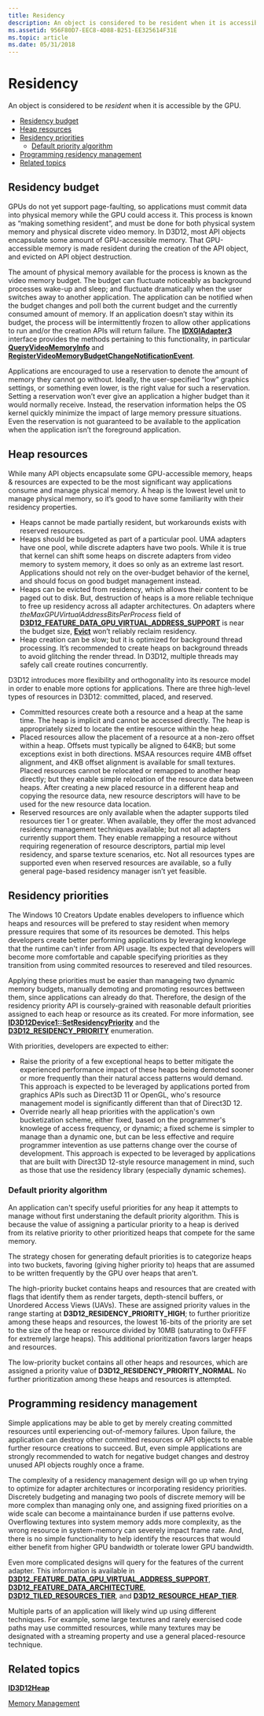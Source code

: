 ```yaml
---
title: Residency
description: An object is considered to be resident when it is accessible by the GPU.
ms.assetid: 956F80D7-EEC8-4D88-B251-EE325614F31E
ms.topic: article
ms.date: 05/31/2018
---
```


# Residency

An object is considered to be *resident* when it is accessible by the GPU.

-   [Residency budget](#residency-budget)
-   [Heap resources](#heap-resources)
-   [Residency priorities](#residency-priorities)
    -   [Default priority algorithm](#default-priority-algorithm)
-   [Programming residency management](#programming-residency-management)
-   [Related topics](#related-topics)

## Residency budget

GPUs do not yet support page-faulting, so applications must commit data into physical memory while the GPU could access it. This process is known as “making something resident”, and must be done for both physical system memory and physical discrete video memory. In D3D12, most API objects encapsulate some amount of GPU-accessible memory. That GPU-accessible memory is made resident during the creation of the API object, and evicted on API object destruction.

The amount of physical memory available for the process is known as the video memory budget. The budget can fluctuate noticeably as background processes wake-up and sleep; and fluctuate dramatically when the user switches away to another application. The application can be notified when the budget changes and poll both the current budget and the currently consumed amount of memory. If an application doesn’t stay within its budget, the process will be intermittently frozen to allow other applications to run and/or the creation APIs will return failure. The [**IDXGIAdapter3**](/windows/desktop/api/dxgi1_4/nn-dxgi1_4-idxgiadapter3) interface provides the methods pertaining to this functionality, in particular [**QueryVideoMemoryInfo**](/windows/desktop/api/dxgi1_4/nf-dxgi1_4-idxgiadapter3-queryvideomemoryinfo) and [**RegisterVideoMemoryBudgetChangeNotificationEvent**](/windows/desktop/api/dxgi1_4/nf-dxgi1_4-idxgiadapter3-registervideomemorybudgetchangenotificationevent).

Applications are encouraged to use a reservation to denote the amount of memory they cannot go without. Ideally, the user-specified “low” graphics settings, or something even lower, is the right value for such a reservation. Setting a reservation won’t ever give an application a higher budget than it would normally receive. Instead, the reservation information helps the OS kernel quickly minimize the impact of large memory pressure situations. Even the reservation is not guaranteed to be available to the application when the application isn’t the foreground application.

## Heap resources

While many API objects encapsulate some GPU-accessible memory, heaps & resources are expected to be the most significant way applications consume and manage physical memory. A heap is the lowest level unit to manage physical memory, so it’s good to have some familiarity with their residency properties.

-   Heaps cannot be made partially resident, but workarounds exists with reserved resources.
-   Heaps should be budgeted as part of a particular pool. UMA adapters have one pool, while discrete adapters have two pools. While it is true that kernel can shift some heaps on discrete adapters from video memory to system memory, it does so only as an extreme last resort. Applications should not rely on the over-budget behavior of the kernel, and should focus on good budget management instead.
-   Heaps can be evicted from residency, which allows their content to be paged out to disk. But, destruction of heaps is a more reliable technique to free up residency across all adapter architectures. On adapters where *theMaxGPUVirtualAddressBitsPerProcess* field of [**D3D12\_FEATURE\_DATA\_GPU\_VIRTUAL\_ADDRESS\_SUPPORT**](/windows/desktop/api/d3d12/ns-d3d12-d3d12_feature_data_gpu_virtual_address_support) is near the budget size, [**Evict**](/windows/desktop/api/d3d12/nf-d3d12-id3d12device-evict) won’t reliably reclaim residency.
-   Heap creation can be slow; but it is optimized for background thread processing. It’s recommended to create heaps on background threads to avoid glitching the render thread. In D3D12, multiple threads may safely call create routines concurrently.

D3D12 introduces more flexibility and orthogonality into its resource model in order to enable more options for applications. There are three high-level types of resources in D3D12: committed, placed, and reserved.

-   Committed resources create both a resource and a heap at the same time. The heap is implicit and cannot be accessed directly. The heap is appropriately sized to locate the entire resource within the heap.
-   Placed resources allow the placement of a resource at a non-zero offset within a heap. Offsets must typically be aligned to 64KB; but some exceptions exist in both directions. MSAA resources require 4MB offset alignment, and 4KB offset alignment is available for small textures. Placed resources cannot be relocated or remapped to another heap directly; but they enable simple relocation of the resource data between heaps. After creating a new placed resource in a different heap and copying the resource data, new resource descriptors will have to be used for the new resource data location.
-   Reserved resources are only available when the adapter supports tiled resources tier 1 or greater. When available, they offer the most advanced residency management techniques available; but not all adapters currently support them. They enable remapping a resource without requiring regeneration of resource descriptors, partial mip level residency, and sparse texture scenarios, etc. Not all resources types are supported even when reserved resources are available, so a fully general page-based residency manager isn’t yet feasible.

## Residency priorities

The Windows 10 Creators Update enables developers to influence which heaps and resources will be prefered to stay resident when memory pressure requires that some of its resources be demoted. This helps developers create better performing applications by leveraging knowlege that the runtime can't infer from API usage. Its expected that developers will become more comfortable and capable specifying priorities as they transition from using commited resources to resereved and tiled resources.

Applying these priorities must be easier than manageing two dynamic memory budgets, manually demoting and promoting resources bettween them, since applications can already do that. Therefore, the design of the residency priority API is coursely-grained with reasonable default priorities assigned to each heap or resource as its created. For more information, see [**ID3D12Device1::SetResidencyPriority**](/windows/desktop/api/d3d12/nf-d3d12-id3d12device1-setresidencypriority) and the [**D3D12\_RESIDENCY\_PRIORITY**](/windows/desktop/api/d3d12/ne-d3d12-d3d12_residency_priority) enumeration.

With priorities, developers are expected to either:

-   Raise the priority of a few exceptional heaps to better mitigate the experienced performance impact of these heaps being demoted sooner or more frequently than their natural access patterns would demand. This approach is expected to be leveraged by applications ported from graphics APIs such as Direct3D 11 or OpenGL, who's resource management model is significantly different than that of Direct3D 12.
-   Override nearly all heap priorities with the application's own bucketization scheme, either fixed, based on the programmer's knowlege of access frequency, or dynamic; a fixed scheme is simpler to manage than a dynamic one, but can be less effective and require programmer intevention as use patterns change over the course of development. This approach is expected to be leveraged by applications that are built with Direct3D 12-style resource management in mind, such as those that use the residency library (especially dynamic schemes).

### Default priority algorithm

An application can't specify useful priorities for any heap it attempts to manage without first understaning the default priority algorithm. This is because the value of assigning a particular priority to a heap is derived from its relative priority to other prioritized heaps that compete for the same memory.

The strategy chosen for generating default priorities is to categorize heaps into two buckets, favoring (giving higher priority to) heaps that are assumed to be written frequently by the GPU over heaps that aren't.

The high-priority bucket contains heaps and resources that are created with flags that identify them as render targets, depth-stencil buffers, or Unordered Access Views (UAVs). These are assigned priority values in the range starting at **D3D12\_RESIDENCY\_PRIORITY\_HIGH**; to further prioritize among these heaps and resources, the lowest 16-bits of the priority are set to the size of the heap or resource divided by 10MB (saturating to 0xFFFF for extremely large heaps). This additional prioritization favors larger heaps and resources.

The low-priority bucket contains all other heaps and resources, which are assigned a priority value of **D3D12\_RESIDENCY\_PRIORITY\_NORMAL**. No further prioritization among these heaps and resources is attempted.

## Programming residency management

Simple applications may be able to get by merely creating committed resources until experiencing out-of-memory failures. Upon failure, the application can destroy other committed resources or API objects to enable further resource creations to succeed. But, even simple applications are strongly recommended to watch for negative budget changes and destroy unused API objects roughly once a frame.

The complexity of a residency management design will go up when trying to optimize for adapter architectures or incorporating residency priorities. Discretely budgeting and managing two pools of discrete memory will be more complex than managing only one, and assigning fixed priorities on a wide scale can become a maintainance burden if use patterns evolve. Overflowing textures into system memory adds more complexity, as the wrong resource in system-memory can severely impact frame rate. And, there is no simple functionality to help identify the resources that would either benefit from higher GPU bandwidth or tolerate lower GPU bandwidth.

Even more complicated designs will query for the features of the current adapter. This information is available in [**D3D12\_FEATURE\_DATA\_GPU\_VIRTUAL\_ADDRESS\_SUPPORT**](/windows/desktop/api/d3d12/ns-d3d12-d3d12_feature_data_gpu_virtual_address_support), [**D3D12\_FEATURE\_DATA\_ARCHITECTURE**](/windows/desktop/api/d3d12/ns-d3d12-d3d12_feature_data_architecture), [**D3D12\_TILED\_RESOURCES\_TIER**](/windows/desktop/api/d3d12/ne-d3d12-d3d12_tiled_resources_tier), and [**D3D12\_RESOURCE\_HEAP\_TIER**](/windows/desktop/api/d3d12/ne-d3d12-d3d12_resource_heap_tier).

Multiple parts of an application will likely wind up using different techniques. For example, some large textures and rarely exercised code paths may use committed resources, while many textures may be designated with a streaming property and use a general placed-resource technique.

## Related topics

<dl> <dt>

[**ID3D12Heap**](/windows/desktop/api/d3d12/nn-d3d12-id3d12heap)
</dt> <dt>

[Memory Management](memory-management.md)
</dt> </dl>

 

 
